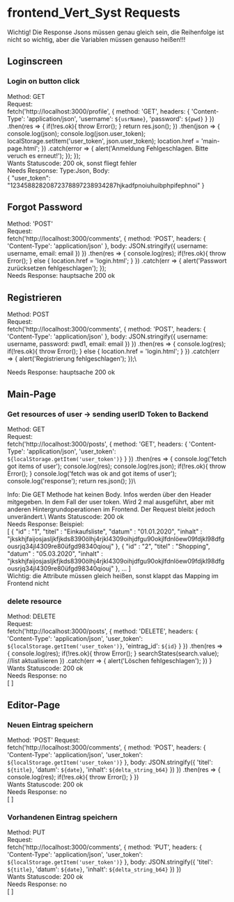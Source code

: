 # frontend_Vert_Syst Requests
Wichtig! Die Response Jsons müssen genau gleich sein, die Reihenfolge ist nicht so wichtig, aber die Variablen müssen genauso heißen!!! 

## Loginscreen

### Login on button click
Method: GET\
Request:\
fetch('http://localhost:3000/profile', {
		method: 'GET',
		headers: {
			'Content-Type': 'application/json',
			'username': `${usrName}`,
			'password': `${pwd}`
		}
	})
	.then(res => {
		if(!res.ok){
			throw Error();
		}
		return res.json();
	})
	.then(json => {
		console.log(json);
		console.log(json.user_token);
		localStorage.setItem('user_token', json.user_token);
		location.href = 'main-page.html';
	})
	.catch(error => {
		alert('Anmeldung Fehlgeschlagen. Bitte veruch es erneut!');
	});
});\
Wants Statuscode: 200 ok, sonst fliegt fehler\
Needs Response: Type:Json, Body:\
    {
     "user_token": "12345882820872378897238934287hjkadfpnoiuhuibphpifephnoi"
    }
  
 ## Forgot Password
 Method: 'POST'\
 Request:\
   fetch('http://localhost:3000/comments', {
        method: 'POST',
        headers: {
          'Content-Type': 'application/json'
        },
        body: JSON.stringify({
		username: username,	
		email: email
        })
      })
      .then(res => {
        console.log(res);
        if(!res.ok){
          throw Error();
        } else {
          location.href = 'login.html';
        }
      })
      .catch(err => {
        alert('Passwort zurücksetzen fehlgeschlagen');
      });\
 Needs Response: hauptsache 200 ok
 
## Registrieren
Method: POST\
Request:\
fetch('http://localhost:3000/comments', {
        method: 'POST',
        headers: {
          'Content-Type': 'application/json'
        },
        body: JSON.stringify({
		username: username,
		password: pwd1,
		email: email
        })
      })
      .then(res => {
        console.log(res);
        if(!res.ok){
          throw Error();
        } else {
          location.href = 'login.html';
        }
      })
      .catch(err => {
        alert('Registrierung fehlgeschlagen');
      });\
     
 Needs Response: hauptsache 200 ok
    
## Main-Page

### Get resources of user -> sending userID Token to Backend
Method: GET\
Request:\
    fetch('http://localhost:3000/posts', {
  		method: 'GET',
  		headers: {
  			'Content-Type': 'application/json',
        'user_token': `${localStorage.getItem('user_token')}`
  		}
  	})
    .then(res => {
      console.log('fetch got items of user');
      console.log(res);
      console.log(res.json);
      if(!res.ok){
        throw Error();
      }
      console.log('fetch was ok and got items of user');
      console.log('response');
      return res.json();
    })\
    
Info: Die GET Methode hat keinen Body. Infos werden über den Header mitgegeben. In dem Fall der user token. Wird 2 mal ausgeführt, aber mit anderen Hintergrundoperationen im Frontend. Der Request bleibt jedoch unverändert.\ 
Wants Statuscode: 200 ok\
Needs Response: Beispiel:\
[
  {
    "id" : "1",
    "titel" : "Einkaufsliste",
    "datum" : "01.01.2020",
    "inhalt" : "jkskhjfaijosjasljkfjkds8390ölhj4rjkl4309oihjdfgu90okjlfdnlöew09fdjkl98dfgousrjq34jl4309re80üfgd98340qiouj"
  },
  {
    "id" : "2",
    "titel" : "Shopping",
    "datum" : "05.03.2020",
    "inhalt" : "jkskhjfaijosjasljkfjkds8390ölhj4rjkl4309oihjdfgu90okjlfdnlöew09fdjkl98dfgousrjq34jl4309re80üfgd98340qiouj"
  }, ...
]\
Wichtig: die Attribute müssen gleich heißen, sonst klappt das Mapping im Frontend nicht

### delete resource
Method: DELETE\
Request:\
fetch('http://localhost:3000/posts', {
      method: 'DELETE',
      headers: {
        'Content-Type': 'application/json',
        'user_token': `${localStorage.getItem('user_token')}`,
        'eintrag_id': `${id}`
      }
    })
    .then(res => {
      console.log(res);
      if(!res.ok){
        throw Error();
      }
      searchStates(search.value); //list aktualisieren
    })
    .catch(err => {
      alert('Löschen fehlgeschlagen');
    })
  }\
Wants Statuscode: 200 ok\
Needs Response: no\
[
]

## Editor-Page

### Neuen Eintrag speichern
Method: 'POST'
Request:\
    fetch('http://localhost:3000/comments', {
      method: 'POST',
      headers: {
        'Content-Type': 'application/json',
        'user_token': `${localStorage.getItem('user_token')}`
      },
      body: JSON.stringify({
        'titel': `${title}`,
        'datum': `${date}`,
        'inhalt': `${delta_string_b64}`
      })
    })
    .then(res => {
      console.log(res);
      if(!res.ok){
        throw Error();
      }
    })\
Wants Statuscode: 200 ok\
Needs Response: no\
[
]

### Vorhandenen Eintrag speichern
Method: PUT\
Request:\
fetch('http://localhost:3000/comments', {
      method: 'PUT',
      headers: {
        'Content-Type': 'application/json',
        'user_token': `${localStorage.getItem('user_token')}`
      },
      body: JSON.stringify({
        'titel': `${title}`,
        'datum': `${date}`,
        'inhalt': `${delta_string_b64}`
      })
    })\
Wants Statuscode: 200 ok\
Needs Response: no\
[
]
 
  
